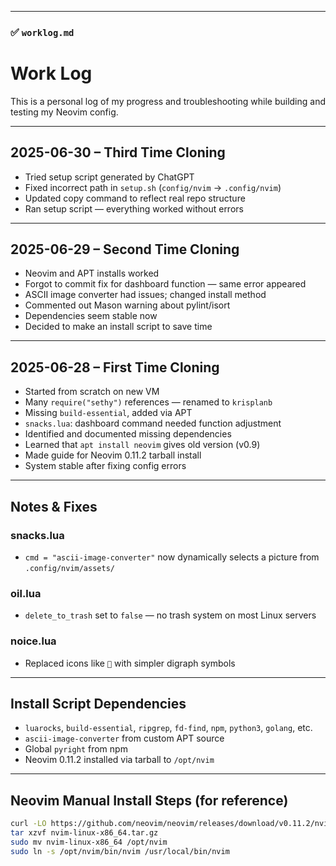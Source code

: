 
---

### ✅ `worklog.md`
# Work Log

This is a personal log of my progress and troubleshooting while building and testing my Neovim config.

---

## 2025-06-30 – Third Time Cloning
- Tried setup script generated by ChatGPT
- Fixed incorrect path in `setup.sh` (`config/nvim` → `.config/nvim`)
- Updated copy command to reflect real repo structure
- Ran setup script — everything worked without errors

---

## 2025-06-29 – Second Time Cloning
- Neovim and APT installs worked
- Forgot to commit fix for dashboard function — same error appeared
- ASCII image converter had issues; changed install method
- Commented out Mason warning about pylint/isort
- Dependencies seem stable now
- Decided to make an install script to save time

---

## 2025-06-28 – First Time Cloning
- Started from scratch on new VM
- Many `require("sethy")` references — renamed to `krisplanb`
- Missing `build-essential`, added via APT
- `snacks.lua`: dashboard command needed function adjustment
- Identified and documented missing dependencies
- Learned that `apt install neovim` gives old version (v0.9)
- Made guide for Neovim 0.11.2 tarball install
- System stable after fixing config errors

---

## Notes & Fixes

### snacks.lua
- `cmd = "ascii-image-converter"` now dynamically selects a picture from `.config/nvim/assets/`

### oil.lua
- `delete_to_trash` set to `false` — no trash system on most Linux servers

### noice.lua
- Replaced icons like `󰥻` with simpler digraph symbols

---

## Install Script Dependencies

- `luarocks`, `build-essential`, `ripgrep`, `fd-find`, `npm`, `python3`, `golang`, etc.
- `ascii-image-converter` from custom APT source
- Global `pyright` from npm
- Neovim 0.11.2 installed via tarball to `/opt/nvim`

---

## Neovim Manual Install Steps (for reference)

```bash
curl -LO https://github.com/neovim/neovim/releases/download/v0.11.2/nvim-linux-x86_64.tar.gz
tar xzvf nvim-linux-x86_64.tar.gz
sudo mv nvim-linux-x86_64 /opt/nvim
sudo ln -s /opt/nvim/bin/nvim /usr/local/bin/nvim
```
